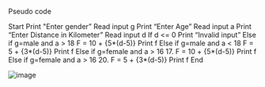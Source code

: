 Pseudo code

Start
Print "Enter gender”
Read input   g
Print “Enter Age”
Read  input  a
Print “Enter Distance in Kilometer”
Read  input  d
If d  <= 0
Print “Invalid input”
Else if g=male and a  > 18
F = 10 + {5*(d-5)}
Print f
Else if g=male and a < 18
F = 5 + {3*(d-5)}
Print f
Else if g=female and a  > 16 17. F = 10 + {5*(d-5)}
Print f
Else if g=female and a > 16 20. F = 5 + {3*(d-5)}
Print f
End


![image](https://user-images.githubusercontent.com/118686647/210240781-d457fc4c-1e7e-48f6-83a1-3b786dbbcecf.png)


